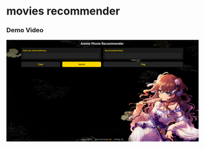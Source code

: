 ﻿# movies recommender


### Demo Video

[![Watch the demo video](image.png)](https://www.youtube.com/watch?v=4jdJfpqcoz0)
